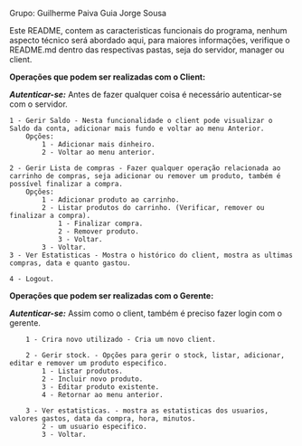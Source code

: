 Grupo:
Guilherme Paiva Guia
Jorge Sousa

Este README, contem as caracteristicas funcionais do programa, nenhum aspecto técnico será abordado aqui,
para maiores informações, verifique o README.md dentro das respectivas pastas, seja do servidor, manager ou client.

**Operações que podem ser realizadas com o Client:**

**_Autenticar-se:_** Antes de fazer qualquer coisa é necessário autenticar-se com o servidor.
    
    1 - Gerir Saldo - Nesta funcionalidade o client pode visualizar o Saldo da conta, adicionar mais fundo e voltar ao menu Anterior.
        Opções:
            1 - Adicionar mais dinheiro.
            2 - Voltar ao menu anterior.
    
    2 - Gerir Lista de compras - Fazer qualquer operação relacionada ao carrinho de compras, seja adicionar ou remover um produto, também é possível finalizar a compra.
        Opções:
            1 - Adicionar produto ao carrinho.
            2 - Listar produtos do carrinho. (Verificar, remover ou finalizar a compra).
                1 - Finalizar compra.
                2 - Remover produto.
                3 - Voltar.
            3 - Voltar.
    3 - Ver Estatisticas - Mostra o histórico do client, mostra as ultimas compras, data e quanto gastou.
    
    4 - Logout.

**Operações que podem ser realizadas com o Gerente:**

**_Autenticar-se:_** Assim como o client, também é preciso fazer login com o gerente.

		1 - Crira novo utilizado - Cria um novo client.
		
		2 - Gerir stock. - Opções para gerir o stock, listar, adicionar, editar e remover um produto especifico.
			1 - Listar produtos.
			2 - Incluir novo produto.
			3 - Editar produto existente.
			4 - Retornar ao menu anterior.
			
		3 - Ver estatisticas. - mostra as estatisticas dos usuarios, valores gastos, data da compra, hora, minutos.
			2 - um usuario especifico.
			3 - Voltar.
			
			

